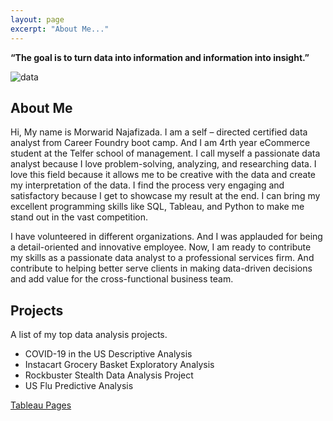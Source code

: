 ```yaml
---
layout: page
excerpt: "About Me..."
---
```


__“The goal is to turn data into information and information into insight.”__ 

![data](https://morwarid1.github.io/images/data-analytics.jpg)


## About Me
Hi, My name is Morwarid Najafizada. I am a self – directed certified data analyst from Career Foundry boot camp. And I am 4rth year eCommerce student at the Telfer school of management. I call myself a passionate data analyst because I love problem-solving, analyzing, and researching data. I love this field because it allows me to be creative with the data and create my interpretation of the data. I find the process very engaging and satisfactory because I get to showcase my result at the end. I can bring my excellent programming skills like SQL, Tableau, and Python to make me stand out in the vast competition.

I have volunteered in different organizations. And I was applauded for being a detail-oriented and innovative employee. Now, I am ready to contribute my skills as a passionate data analyst to a professional services firm. And contribute to helping better serve clients in making data-driven decisions and add value for the cross-functional business team.


## Projects
A list of my top data analysis projects. 

- COVID-19 in the US Descriptive Analysis
- Instacart Grocery Basket Exploratory Analysis 
- Rockbuster Stealth Data Analysis Project
- US Flu Predictive Analysis

[Tableau Pages](https://public.tableau.com/profile/morwarid.najafizada#!/)
